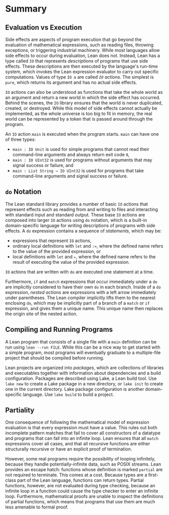 # Summary

## Evaluation vs Execution

Side effects are aspects of program execution that go beyond the evaluation of mathematical expressions, such as reading files, throwing exceptions, or triggering industrial machinery.
While most languages allow side effects to occur during evaluation, Lean does not.
Instead, Lean has a type called `IO` that represents _descriptions_ of programs that use side effects.
These descriptions are then executed by the language's run-time system, which invokes the Lean expression evaluator to carry out specific computations.
Values of type `IO α` are called _`IO` actions_.
The simplest is `pure`, which returns its argument and has no actual side effects.

`IO` actions can also be understood as functions that take the whole world as an argument and return a new world in which the side effect has occurred.
Behind the scenes, the `IO` library ensures that the world is never duplicated, created, or destroyed.
While this model of side effects cannot actually be implemented, as the whole universe is too big to fit in memory, the real world can be represented by a token that is passed around through the program.

An `IO` action `main` is executed when the program starts.
`main` can have one of three types:
 * `main : IO Unit` is used for simple programs that cannot read their command-line arguments and always return exit code `0`,
 * `main : IO UInt32` is used for programs without arguments that may signal success or failure, and
 * `main : List String → IO UInt32` is used for programs that take command-line arguments and signal success or failure.


## `do` Notation

The Lean standard library provides a number of basic `IO` actions that represent effects such as reading from and writing to files and interacting with standard input and standard output.
These base `IO` actions are composed into larger `IO` actions using `do` notation, which is a built-in domain-specific language for writing descriptions of programs with side effects.
A `do` expression contains a sequence of _statements_, which may be:
 * expressions that represent `IO` actions,
 * ordinary local definitions with `let` and `:=`, where the defined name refers to the value of the provided expression, or
 * local definitions with `let` and `←`, where the defined name refers to the result of executing the value of the provided expression.

`IO` actions that are written with `do` are executed one statement at a time.
 
Furthermore, `if` and `match` expressions that occur immediately under a `do` are implicitly considered to have their own `do` in each branch.
Inside of a `do` expression, _nested actions_ are expressions with a left arrow immediately under parentheses.
The Lean compiler implicitly lifts them to the nearest enclosing `do`, which may be implicitly part of a branch of a `match` or `if` expression, and gives them a unique name.
This unique name then replaces the origin site of the nested action.


## Compiling and Running Programs

A Lean program that consists of a single file with a `main` definition can be run using `lean --run FILE`.
While this can be a nice way to get started with a simple program, most programs will eventually graduate to a multiple-file project that should be compiled before running.

Lean projects are organized into _packages_, which are collections of libraries and executables together with information about dependencies and a build configuration.
Packages are described using Lake, a Lean build tool.
Use `lake new` to create a Lake package in a new directory, or `lake init` to create one in the current directory.
Lake package configuration is another domain-specific language.
Use `lake build` to build a project.

## Partiality

One consequence of following the mathematical model of expression evaluation is that every expression must have a value.
This rules out both incomplete pattern matches that fail to cover all constructors of a datatype and programs that can fall into an infinite loop.
Lean ensures that all `match` expressions cover all cases, and that all recursive functions are either structurally recursive or have an explicit proof of termination.

However, some real programs require the possibility of looping infinitely, because they handle potentially-infinite data, such as POSIX streams.
Lean provides an escape hatch: functions whose definition is marked `partial` are not required to terminate.
This comes at a cost.
Because types are a first-class part of the Lean language, functions can return types.
Partial functions, however, are not evaluated during type checking, because an infinite loop in a function could cause the type checker to enter an infinite loop.
Furthermore, mathematical proofs are unable to inspect the definitions of partial functions, which means that programs that use them are much less amenable to formal proof.
